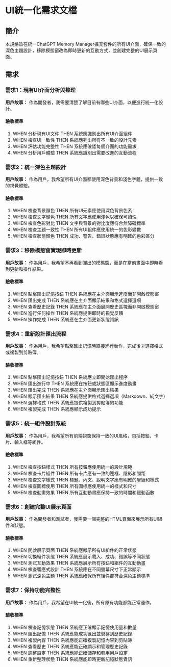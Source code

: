 # UI統一化需求文檔

## 簡介

本規格旨在統一ChatGPT Memory Manager擴充套件的所有UI介面，確保一致的深色主題設計，移除模態窗改為即時更新的互動方式，並創建完整的UI展示頁面。

## 需求

### 需求1：現有UI介面分析與整理

**用戶故事：** 作為開發者，我需要清楚了解目前有哪些UI介面，以便進行統一化設計。

#### 驗收標準

1. WHEN 分析現有UI文件 THEN 系統應識別出所有UI介面組件
2. WHEN 檢查UI一致性 THEN 系統應列出所有不一致的設計元素
3. WHEN 評估功能完整性 THEN 系統應確認每個介面的功能需求
4. WHEN 分析用戶體驗 THEN 系統應識別出需要改進的互動流程

### 需求2：統一深色主題設計

**用戶故事：** 作為用戶，我希望所有UI介面都使用深色背景和淺色字體，提供一致的視覺體驗。

#### 驗收標準

1. WHEN 檢查背景顏色 THEN 所有UI元素應使用深色背景色系
2. WHEN 檢查文字顏色 THEN 所有文字應使用淺色以確保可讀性
3. WHEN 檢查色彩對比 THEN 文字與背景的對比度應符合無障礙標準
4. WHEN 檢查主題一致性 THEN 所有UI組件應使用統一的色彩變數
5. WHEN 檢查狀態顏色 THEN 成功、警告、錯誤狀態應有明確的色彩區分

### 需求3：移除模態窗實現即時更新

**用戶故事：** 作為用戶，我希望不再看到彈出的模態窗，而是在當前畫面中即時看到更新和操作結果。

#### 驗收標準

1. WHEN 點擊匯出記憶按鈕 THEN 系統應在主介面顯示進度而非開啟模態窗
2. WHEN 匯出完成 THEN 系統應在主介面顯示結果和格式選擇選項
3. WHEN 查看歷史記錄 THEN 系統應在主介面展開歷史區塊而非開啟模態窗
4. WHEN 進行任何操作 THEN 系統應提供即時的視覺反饋
5. WHEN 操作完成 THEN 系統應在主介面更新狀態資訊

### 需求4：重新設計匯出流程

**用戶故事：** 作為用戶，我希望點擊匯出記憶時直接進行動作，完成後才選擇格式或複製到剪貼簿。

#### 驗收標準

1. WHEN 點擊匯出記憶按鈕 THEN 系統應立即開始匯出程序
2. WHEN 匯出進行中 THEN 系統應在按鈕或狀態區顯示進度動畫
3. WHEN 匯出完成 THEN 系統應在主介面顯示匯出結果
4. WHEN 顯示匯出結果 THEN 系統應提供格式選擇選項（Markdown、純文字）
5. WHEN 選擇格式 THEN 系統應提供複製到剪貼簿的功能
6. WHEN 複製完成 THEN 系統應顯示成功提示

### 需求5：統一組件設計系統

**用戶故事：** 作為用戶，我希望所有前端視窗保持一致的UI風格，包括按鈕、卡片、輸入框等組件。

#### 驗收標準

1. WHEN 檢查按鈕樣式 THEN 所有按鈕應使用統一的設計規範
2. WHEN 檢查卡片組件 THEN 所有卡片應有一致的邊框、陰影和間距
3. WHEN 檢查文字樣式 THEN 標題、內文、說明文字應有明確的層級和樣式
4. WHEN 檢查圖標使用 THEN 所有圖標應使用統一的樣式和尺寸
5. WHEN 檢查動畫效果 THEN 所有互動動畫應保持一致的時間和緩動函數

### 需求6：創建完整UI展示頁面

**用戶故事：** 作為開發者和測試者，我需要一個完整的HTML頁面來展示所有UI組件和狀態。

#### 驗收標準

1. WHEN 開啟展示頁面 THEN 系統應顯示所有UI組件的正常狀態
2. WHEN 切換組件狀態 THEN 系統應展示載入、成功、錯誤等不同狀態
3. WHEN 測試互動效果 THEN 系統應展示所有按鈕和組件的互動動畫
4. WHEN 檢查響應式設計 THEN 系統應在不同螢幕尺寸下正常顯示
5. WHEN 測試深色主題 THEN 系統應確保所有組件都符合深色主題標準

### 需求7：保持功能完整性

**用戶故事：** 作為用戶，我希望在UI統一化後，所有原有功能都能正常運作。

#### 驗收標準

1. WHEN 檢查記憶狀態 THEN 系統應正確顯示記憶使用量和數量
2. WHEN 匯出記憶 THEN 系統應能成功匯出並儲存到歷史記錄
3. WHEN 複製內容 THEN 系統應能正確複製記憶內容到剪貼簿
4. WHEN 查看歷史 THEN 系統應能正確顯示和管理歷史記錄
5. WHEN 調整設定 THEN 系統應能正確儲存和套用用戶設定
6. WHEN 重新整理狀態 THEN 系統應能即時更新記憶狀態資訊
